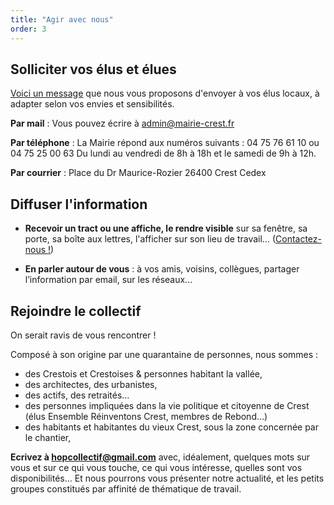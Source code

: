 ```yaml
---
title: "Agir avec nous"
order: 3
---
```

## Solliciter vos élus et élues

[Voici un message](http://collectifhop.fr/interpeller%20la%20mairie%20de%20crest.html) que nous vous proposons d'envoyer à vos élus locaux, à adapter selon vos envies et sensibilités.

**Par mail** :
Vous pouvez écrire à [admin@mairie-crest.fr](mailto:admin@mairie-crest.fr)

**Par téléphone** :
La Mairie répond aux numéros suivants : 04 75 76 61 10 ou 04 75 25 00 63
Du lundi au vendredi de 8h à 18h et le samedi de 9h à 12h.

**Par courrier** :
Place du Dr Maurice-Rozier
26400 Crest Cedex

## Diffuser l'information
- **Recevoir un tract ou une affiche, le rendre visible** sur sa fenêtre, sa porte, sa boîte aux lettres, l'afficher sur son lieu de travail… ([Contactez-nous !](mailto:hopcollectif@gmail.com))

- **En parler autour de vous** : à vos amis, voisins, collègues, partager l’information par email, sur les réseaux... 

## Rejoindre le collectif
On serait ravis de vous rencontrer ! 

Composé à son origine par une quarantaine de personnes, nous sommes :

- des Crestois et Crestoises & personnes habitant la vallée,
- des architectes, des urbanistes,
- des actifs, des retraités…
- des personnes impliquées dans la vie politique et citoyenne de Crest (élus Ensemble Réinventons Crest, membres de Rebond…)
- des habitants et habitantes du vieux Crest, sous la zone concernée par le chantier,

**Ecrivez à [hopcollectif@gmail.com](mailto:hopcollectif@gmail.com)** avec, idéalement, quelques mots sur vous et sur ce qui vous touche, ce qui vous intéresse, quelles sont vos disponibilités...
Et nous pourrons vous présenter notre actualité, et les petits groupes constitués par affinité de thématique de travail. 